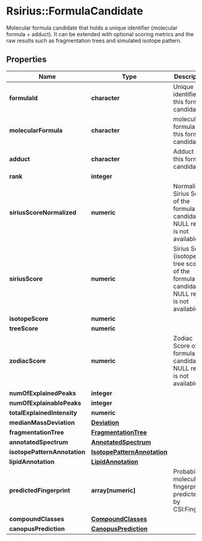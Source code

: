 # Rsirius::FormulaCandidate

Molecular formula candidate that holds a unique identifier (molecular formula + adduct).  It can be extended with optional scoring metrics and the raw results  such as fragmentation trees and simulated isotope pattern.

## Properties
Name | Type | Description | Notes
------------ | ------------- | ------------- | -------------
**formulaId** | **character** | Unique identifier of this formula candidate | [optional] 
**molecularFormula** | **character** | molecular formula of this formula candidate | [optional] 
**adduct** | **character** | Adduct of this formula candidate | [optional] 
**rank** | **integer** |  | [optional] 
**siriusScoreNormalized** | **numeric** | Normalized Sirius Score of the formula candidate.  If NULL result is not available | [optional] 
**siriusScore** | **numeric** | Sirius Score (isotope + tree score) of the formula candidate.  If NULL result is not available | [optional] 
**isotopeScore** | **numeric** |  | [optional] 
**treeScore** | **numeric** |  | [optional] 
**zodiacScore** | **numeric** | Zodiac Score of the formula candidate.  If NULL result is not available | [optional] 
**numOfExplainedPeaks** | **integer** |  | [optional] 
**numOfExplainablePeaks** | **integer** |  | [optional] 
**totalExplainedIntensity** | **numeric** |  | [optional] 
**medianMassDeviation** | [**Deviation**](Deviation.md) |  | [optional] 
**fragmentationTree** | [**FragmentationTree**](FragmentationTree.md) |  | [optional] 
**annotatedSpectrum** | [**AnnotatedSpectrum**](AnnotatedSpectrum.md) |  | [optional] 
**isotopePatternAnnotation** | [**IsotopePatternAnnotation**](IsotopePatternAnnotation.md) |  | [optional] 
**lipidAnnotation** | [**LipidAnnotation**](LipidAnnotation.md) |  | [optional] 
**predictedFingerprint** | **array[numeric]** | Probabilistic molecular fingerprint predicted by CSI:FingerID | [optional] 
**compoundClasses** | [**CompoundClasses**](CompoundClasses.md) |  | [optional] 
**canopusPrediction** | [**CanopusPrediction**](CanopusPrediction.md) |  | [optional] 


